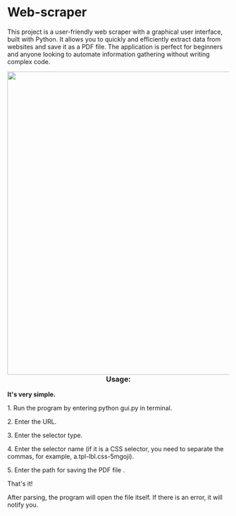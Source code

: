 # Web-scraper
This project is a user-friendly web scraper with a graphical user interface, built with Python. It allows you to quickly and efficiently extract data from websites and save it as a PDF file. The application is perfect for beginners and anyone looking to automate information gathering without writing complex code.

<p align="center">
  <img width="609" height="689" src="https://github.com/user-attachments/assets/0e5640f7-cd9d-48bb-ab59-f6b0256a026e" width="300" align="left" />
  <h3 align="center">Usage:</h3>
  <p><b>It's very simple. </b> </p>
  <p> 1. Run the program by entering python gui.py in terminal.</p>
  <p> 2. Enter the URL. </p>
  <p> 3. Enter the selector type. </p>
  <p> 4. Enter the selector name (if it is a CSS selector, you need to separate the commas, for example, a.tpl-lbl.css-5mgoji). <p>
  <p> 5. Enter the path for saving the PDF file . </p>
  <p>That's it! </p> 
  <p>After parsing, the program will open the file itself. If there is an error, it will notify you.</p>
</p>
